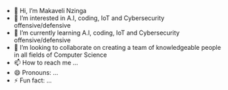 - 👋 Hi, I’m Makaveli Nzinga
- 👀 I’m interested in A.I, coding, IoT and Cybersecurity offensive/defensive  
- 🌱 I’m currently learning A.I, coding, IoT and Cybersecurity offensive/defensive
- 💞️ I’m looking to collaborate on creating a team of knowledgeable people in all fields of Computer Science 
- 📫 How to reach me ...
- 😄 Pronouns: ...
- ⚡ Fun fact: ...

<!---
BLaxx-Gen-AI23/BLaxx-Gen-AI23 is a ✨ special ✨ repository because its `README.md` (this file) appears on your GitHub profile.
You can click the Preview link to take a look at your changes.
--->
